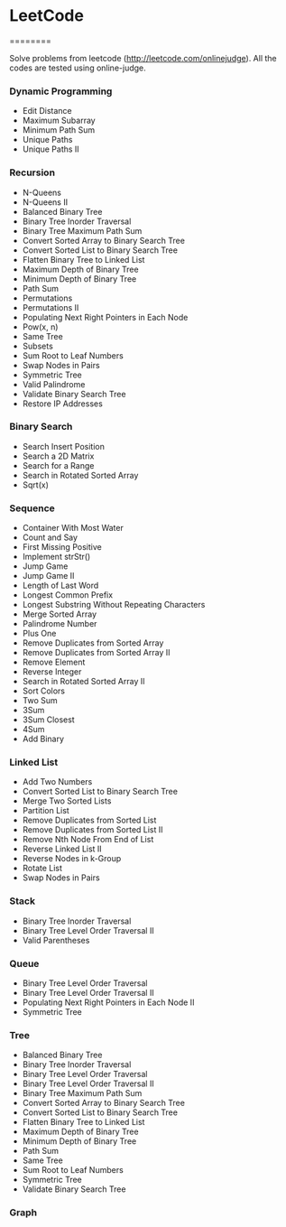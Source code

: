 # LeetCode
========

Solve problems from leetcode (http://leetcode.com/onlinejudge).
All the codes are tested using online-judge.


### Dynamic Programming
* Edit Distance
* Maximum Subarray
* Minimum Path Sum
* Unique Paths
* Unique Paths II

### Recursion
* N-Queens
* N-Queens II
* Balanced Binary Tree
* Binary Tree Inorder Traversal
* Binary Tree Maximum Path Sum
* Convert Sorted Array to Binary Search Tree
* Convert Sorted List to Binary Search Tree
* Flatten Binary Tree to Linked List
* Maximum Depth of Binary Tree
* Minimum Depth of Binary Tree
* Path Sum
* Permutations
* Permutations II
* Populating Next Right Pointers in Each Node
* Pow(x, n)
* Same Tree
* Subsets
* Sum Root to Leaf Numbers
* Swap Nodes in Pairs
* Symmetric Tree
* Valid Palindrome
* Validate Binary Search Tree
* Restore IP Addresses

### Binary Search
* Search Insert Position
* Search a 2D Matrix
* Search for a Range
* Search in Rotated Sorted Array
* Sqrt(x)

### Sequence
* Container With Most Water
* Count and Say
* First Missing Positive
* Implement strStr()
* Jump Game
* Jump Game II
* Length of Last Word
* Longest Common Prefix
* Longest Substring Without Repeating Characters
* Merge Sorted Array
* Palindrome Number
* Plus One
* Remove Duplicates from Sorted Array
* Remove Duplicates from Sorted Array II
* Remove Element
* Reverse Integer
* Search in Rotated Sorted Array II
* Sort Colors
* Two Sum
* 3Sum
* 3Sum Closest
* 4Sum
* Add Binary

### Linked List
* Add Two Numbers
* Convert Sorted List to Binary Search Tree
* Merge Two Sorted Lists
* Partition List
* Remove Duplicates from Sorted List
* Remove Duplicates from Sorted List II
* Remove Nth Node From End of List
* Reverse Linked List II
* Reverse Nodes in k-Group
* Rotate List
* Swap Nodes in Pairs

### Stack
* Binary Tree Inorder Traversal
* Binary Tree Level Order Traversal II
* Valid Parentheses

### Queue
* Binary Tree Level Order Traversal
* Binary Tree Level Order Traversal II
* Populating Next Right Pointers in Each Node II
* Symmetric Tree

### Tree
* Balanced Binary Tree
* Binary Tree Inorder Traversal
* Binary Tree Level Order Traversal
* Binary Tree Level Order Traversal II
* Binary Tree Maximum Path Sum
* Convert Sorted Array to Binary Search Tree
* Convert Sorted List to Binary Search Tree
* Flatten Binary Tree to Linked List
* Maximum Depth of Binary Tree
* Minimum Depth of Binary Tree
* Path Sum
* Same Tree
* Sum Root to Leaf Numbers
* Symmetric Tree
* Validate Binary Search Tree

### Graph
